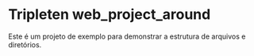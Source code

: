 # Tripleten web_project_around

Este é um projeto de exemplo para demonstrar a estrutura de arquivos e diretórios.
